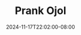 --- 
title: "Prank Ojol"
description: "video bokeh Prank Ojol telegram full new"
date: 2024-11-17T22:02:00-08:00
file_code: "hk32bd4grc2h"
draft: false
cover: "j44hoqo92lwlrwio.jpg"
tags: ["Prank", "Ojol", "bokep-indo", "bokep-viral", "bokep-ig"]
length: 3785
fld_id: "1483119"
foldername: "Alexaaa  kieww"
categories: ["Alexaaa  kieww"]
views: 0
---